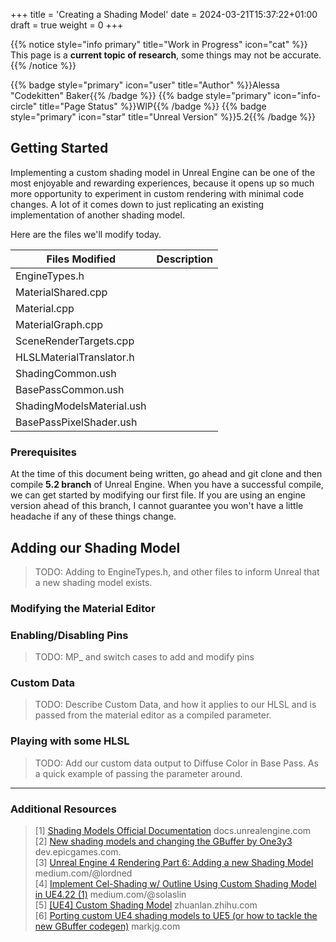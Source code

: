 +++
title = 'Creating a Shading Model'
date = 2024-03-21T15:37:22+01:00
draft = true
weight = 0
+++

{{% notice style="info primary" title="Work in Progress" icon="cat" %}}
This page is a **current topic of research**, some things may not be accurate.
{{% /notice %}}

{{% badge style="primary" icon="user" title="Author" %}}Alessa "Codekitten" Baker{{% /badge %}}
{{% badge style="primary" icon="info-circle" title="Page Status" %}}WIP{{% /badge %}}
{{% badge style="primary" icon="star" title="Unreal Version" %}}5.2{{% /badge %}}

## Getting Started

Implementing a custom shading model in Unreal Engine can be one of the most enjoyable and rewarding experiences, because
it opens up so much more opportunity to experiment in custom rendering with minimal code changes. A lot of it comes down
to just replicating an existing implementation of another shading model.

Here are the files we'll modify today.

| Files Modified            | Description |
|---------------------------|-------------|
| EngineTypes.h             |             |
| MaterialShared.cpp        |             |
| Material.cpp              |             |
| MaterialGraph.cpp         |             |
| SceneRenderTargets.cpp    |             |
| HLSLMaterialTranslator.h  |             |
| ShadingCommon.ush         |             |
| BasePassCommon.ush        |             |
| ShadingModelsMaterial.ush |             |
| BasePassPixelShader.ush   |             |

### Prerequisites

At the time of this document being written, go ahead and git clone and then compile **5.2 branch** of Unreal Engine. 
When you have a successful compile, we can get started by modifying our first file. If you are using an engine version
ahead of this branch, I cannot guarantee you won't have a little headache if any of these things change.

## Adding our Shading Model

> TODO: Adding to EngineTypes.h, and other files to inform Unreal that a new shading model exists.

### Modifying the Material Editor

### Enabling/Disabling Pins

> TODO: MP_ and switch cases to add and modify pins

### Custom Data

> TODO: Describe Custom Data, and how it applies to our HLSL and is passed from the material editor as a compiled parameter.

### Playing with some HLSL

> TODO: Add our custom data output to Diffuse Color in Base Pass. As a quick example of passing the parameter around.


---

### Additional Resources
> [1] [Shading Models Official Documentation](https://docs.unrealengine.com/4.27/en-US/RenderingAndGraphics/Materials/MaterialProperties/LightingModels/) docs.unrealengine.com  
> [2] [New shading models and changing the GBuffer by One3y3](https://dev.epicgames.com/community/learning/tutorials/2R5x/unreal-engine-new-shading-models-and-changing-the-gbuffer) dev.epicgames.com.  
> [3] [Unreal Engine 4 Rendering Part 6: Adding a new Shading Model](https://medium.com/@lordned/ue4-rendering-part-6-adding-a-new-shading-model-e2972b40d72d) medium.com/@lordned    
> [4] [Implement Cel-Shading w/ Outline Using Custom Shading Model in UE4.22 (1)](https://medium.com/@solaslin/learning-unreal-engine-4-implement-cel-shading-w-outline-using-custom-shading-model-in-ue4-22-1-775bccdb9ffb) medium.com/@solaslin  
> [5] [[UE4] Custom Shading Model](https://zhuanlan.zhihu.com/p/212785666) zhuanlan.zhihu.com    
> [6] [Porting custom UE4 shading models to UE5 (or how to tackle the new GBuffer codegen)](https://markjg.com/blog/porting-custom-shading-models-to-ue5/) markjg.com